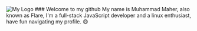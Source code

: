<img src="" alt="My Logo" />
### Welcome to my github
My name is Muhammad Maher, also known as Flare, I'm a full-stack JavaScript developer and a linux enthusiast, have fun navigating my profile. 😄
